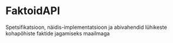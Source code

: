 # FaktoidAPI
Spetsifikatsioon, näidis-implementatsioon ja abivahendid lühikeste kohapõhiste faktide jagamiseks maailmaga
